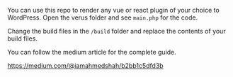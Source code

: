 You can use this repo to render any vue or react plugin of your choice to WordPress. Open the verus folder and see ```main.php``` for the code. 

Change the build files in the ```/build``` folder and replace the contents of your build files. 

You can follow the medium article for the complete guide.

https://medium.com/@iamahmedshah/b2bb1c5dfd3b
